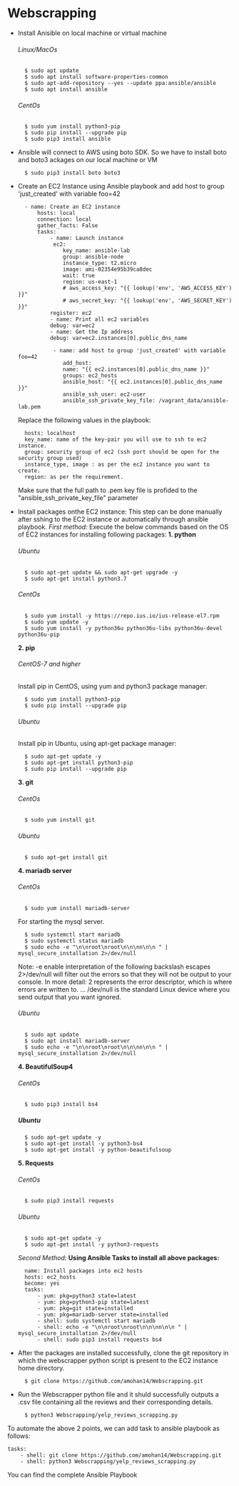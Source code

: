 # Webscrapping
- Install Anisible on local machine or virtual machine
    ###### Linux/MacOs
        $ sudo apt update
        $ sudo apt install software-properties-common
        $ sudo apt-add-repository --yes --update ppa:ansible/ansible
        $ sudo apt install ansible
    ###### CentOs
        $ sudo yum install python3-pip
        $ sudo pip install --upgrade pip
        $ sudo pip3 install ansible

- Ansible will connect to AWS using boto SDK. So we have to install boto and boto3 ackages on our local machine or VM

        $ sudo pip3 install boto boto3

- Create an EC2 Instance using Ansible playbook and add host to group 'just_created' with variable foo=42

        - name: Create an EC2 instance
            hosts: local
            connection: local
            gather_facts: False
            tasks:
                - name: Launch instance
                 ec2:
                    key_name: ansible-lab
                    group: ansible-node
                    instance_type: t2.micro
                    image: ami-02354e95b39ca8dec
                    wait: true
                    region: us-east-1
                    # aws_access_key: "{{ lookup('env', 'AWS_ACCESS_KEY') }}"
                    # aws_secret_key: "{{ lookup('env', 'AWS_SECRET_KEY') }}"
                register: ec2
                - name: Print all ec2 variables
                debug: var=ec2
                - name: Get the Ip address
                debug: var=ec2.instances[0].public_dns_name

                 - name: add host to group 'just_created' with variable foo=42
                    add_host:
                    name: "{{ ec2.instances[0].public_dns_name }}"
                    groups: ec2_hosts
                    ansible_host: "{{ ec2.instances[0].public_dns_name }}"
                    ansible_ssh_user: ec2-user
                    ansible_ssh_private_key_file: /vagrant_data/ansible-lab.pem
    Replace the following values in the playbook:
    
        hosts: localhost
        key_name: name of the key-pair you will use to ssh to ec2 instance.
        group: security group of ec2 (ssh port should be open for the security group used)
        instance_type, image : as per the ec2 instance you want to create.
        region: as per the requirement.
    Make sure that the full path to .pem key file is profided to the "ansible_ssh_private_key_file" parameter

- Install packages onthe EC2 instance:
This step can be done manually after sshing to the EC2 instance or automatically through ansible playbook.
*First method:*
Execute the below commands based on the OS of EC2 instances for installing following packages:
**1. python**

    ###### Ubuntu
        $ sudo apt-get update && sudo apt-get upgrade -y
        $ sudo apt-get install python3.7

    ###### CentOs
        $ sudo yum install -y https://repo.ius.io/ius-release-el7.rpm
        $ sudo yum update -y
        $ sudo yum install -y python36u python36u-libs python36u-devel python36u-pip

    **2. pip**

    ###### CentOS-7 and higher
    Install pip in CentOS, using yum and python3 package manager:
    
        $ sudo yum install python3-pip
        $ sudo pip install --upgrade pip

    ###### Ubuntu
    Install pip in Ubuntu, using apt-get package manager:
    
        $ sudo apt-get update -y
        $ sudo apt-get install python3-pip
        $ sudo pip install --upgrade pip

    **3. git**

    ###### CentOs
        $ sudo yum install git

    ###### Ubuntu
        $ sudo apt-get install git

    **4. mariadb server**

    ###### CentOs
        $ sudo yum install mariadb-server

    For starting the mysql server.
    
        $ sudo systemctl start mariadb
        $ sudo systemctl status mariadb
        $ sudo echo -e "\n\nroot\nroot\n\n\nn\n\n " | mysql_secure_installation 2>/dev/null
    Note:
    -e        enable interpretation of the following backslash escapes
    2>/dev/null will filter out the errors so that they will not be output to your console. In more detail: 2 represents the error descriptor, which is where errors are written to. ... /dev/null is the standard Linux device where you send output that you want ignored.   
    
    ###### Ubuntu
    
        $ sudo apt update
        $ sudo apt install mariadb-server
        $ sudo echo -e "\n\nroot\nroot\n\n\nn\n\n " | mysql_secure_installation 2>/dev/null

    **4. BeautifulSoup4**
    ###### CentOs
        $ sudo pip3 install bs4
    
    ##### Ubuntu
        $ sudo apt-get update -y
        $ sudo apt-get install -y python3-bs4
        $ sudo apt-get install -y python-beautifulsoup
    
    **5. Requests**
    ###### CentOs
        $ sudo pip3 install requests
    
    ###### Ubuntu
        $ sudo apt-get update -y
        $ sudo apt-get install -y python3-requests
    
    *Second Method:*
    **Using Ansible Tasks to install all above packages:**
    
        name: Install packages into ec2 hosts
        hosts: ec2_hosts
        become: yes
        tasks:
            - yum: pkg=python3 state=latest
            - yum: pkg=python3-pip state=latest
            - yum: pkg=git state=installed
            - yum: pkg=mariadb-server state=installed
            - shell: sudo systemctl start mariadb
            - shell: echo -e "\n\nroot\nroot\n\n\nn\n\n " | mysql_secure_installation 2>/dev/null
            - shell: sudo pip3 install requests bs4
            
- After the packages are installed successfully, clone the git repository in which the webscrapper python script is present to the EC2 instance home directory.
    
        $ git clone https://github.com/amohan14/Webscrapping.git

- Run the Webscrapper python file and it shuld successfully outputs a .csv file containing all the reviews and their corresponding details.

        $ python3 Webscrapping/yelp_reviews_scrapping.py

To automate the above 2 points, we can add task to ansible playbook as follows:

    tasks:
        - shell: git clone https://github.com/amohan14/Webscrapping.git        
        - shell: python3 Webscrapping/yelp_reviews_scrapping.py

You can find the complete Ansible Playbook 
